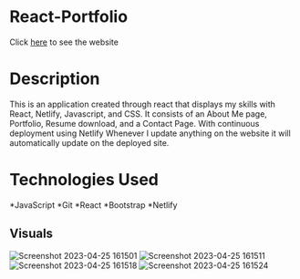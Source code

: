 # React-Portfolio
Click [here](https://styrling-morris-portfolio.netlify.app/) to see the website

# Description
This is an application created through react that displays my skills with React, Netlify, Javascript, and CSS. It consists of an About Me page, Portfolio, Resume download, and a Contact Page. With continuous deployment using Netlify Whenever I update anything on the website it will automatically update on the deployed site.


# Technologies Used
*JavaScript
*Git
*React
*Bootstrap
*Netlify


## Visuals
![Screenshot 2023-04-25 161501](https://user-images.githubusercontent.com/115887487/234416109-5badcec9-7aa2-4218-a695-b5e10826753c.png)
![Screenshot 2023-04-25 161511](https://user-images.githubusercontent.com/115887487/234416118-4eae569f-e259-4677-bb57-33325c21b052.png)
![Screenshot 2023-04-25 161518](https://user-images.githubusercontent.com/115887487/234416124-d0cc926f-a8d5-4f48-ad0f-9e2057fbb921.png)
![Screenshot 2023-04-25 161524](https://user-images.githubusercontent.com/115887487/234416131-5eb84514-afd6-4eaa-aa39-1c29ea025ba5.png)

